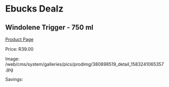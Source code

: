 
# Ebucks Dealz
## Windolene Trigger - 750 ml
[Product Page](https://www.ebucks.com/web/shop/productSelected.do?prodId=380898519&catId=908586136)

Price: R39.00

Image: /web/cms/system/galleries/pics/prodimg/380898519_detail_1583241065357.jpg

Savings: 


	